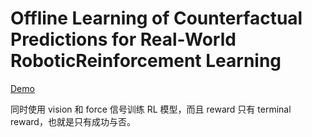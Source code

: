 # Offline  Learning  of  Counterfactual  Predictions  for  Real-World  RoboticReinforcement  Learning
[Demo](https://sites.google.com/view/realrl)

同时使用 vision 和 force 信号训练 RL 模型，而且 reward 只有 terminal reward，也就是只有成功与否。